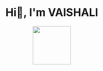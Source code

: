 <h1 align="center"> Hi👋, I'm VAISHALI </h1> 
 <div id="header" align="center">
 <img src="https://user-images.githubusercontent.com/118903883/211190672-87d3534f-5b57-44f3-8389-4827ed09a511.gif" width="100"/>
  </div>


<!--
**Chaotic-calm/Chaotic-calm** is a ✨ _special_ ✨ repository because its `README.md` (this file) appears on your GitHub profile.

Here are some ideas to get you started:

- 🔭 I’m currently working on ...
- 🌱 I’m currently learning ...
- 👯 I’m looking to collaborate on ...
- 🤔 I’m looking for help with ...
- 💬 Ask me about ...
- 📫 How to reach me: ...
- 😄 Pronouns: ...
- ⚡ Fun fact: ...
-->
